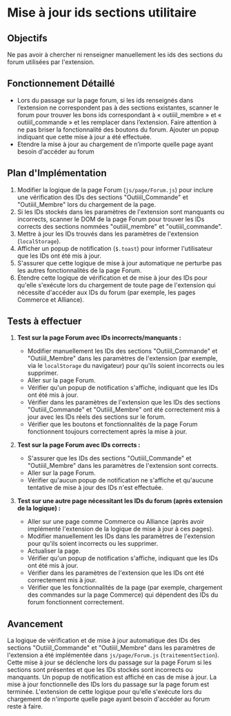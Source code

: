 # Mise à jour ids sections utilitaire

## Objectifs
Ne pas avoir à chercher ni renseigner manuellement les ids des sections du forum utilisées par l'extension.

## Fonctionnement Détaillé
- Lors du passage sur la page forum, si les ids renseignés dans l’extension ne correspondent pas à des sections existantes, scanner le forum pour trouver les bons ids correspondant à « outiiil_membre » et « outiiil_commande » et les remplacer dans l’extension. Faire attention à ne pas briser la fonctionnalité des boutons du forum. Ajouter un popup indiquant que cette mise à jour a été effectuée.
- Etendre la mise à jour au chargement de n’importe quelle page ayant besoin d'accéder au forum

## Plan d'Implémentation
1.  Modifier la logique de la page Forum (`js/page/Forum.js`) pour inclure une vérification des IDs des sections "Outiiil_Commande" et "Outiiil_Membre" lors du chargement de la page.
2.  Si les IDs stockés dans les paramètres de l'extension sont manquants ou incorrects, scanner le DOM de la page Forum pour trouver les IDs corrects des sections nommées "outiiil_membre" et "outiiil_commande".
3.  Mettre à jour les IDs trouvés dans les paramètres de l'extension (`localStorage`).
4.  Afficher un popup de notification (`$.toast`) pour informer l'utilisateur que les IDs ont été mis à jour.
5.  S'assurer que cette logique de mise à jour automatique ne perturbe pas les autres fonctionnalités de la page Forum.
6.  Étendre cette logique de vérification et de mise à jour des IDs pour qu'elle s'exécute lors du chargement de toute page de l'extension qui nécessite d'accéder aux IDs du forum (par exemple, les pages Commerce et Alliance).

## Tests à effectuer
1.  **Test sur la page Forum avec IDs incorrects/manquants :**
    *   Modifier manuellement les IDs des sections "Outiiil_Commande" et "Outiiil_Membre" dans les paramètres de l'extension (par exemple, via le `localStorage` du navigateur) pour qu'ils soient incorrects ou les supprimer.
    *   Aller sur la page Forum.
    *   Vérifier qu'un popup de notification s'affiche, indiquant que les IDs ont été mis à jour.
    *   Vérifier dans les paramètres de l'extension que les IDs des sections "Outiiil_Commande" et "Outiiil_Membre" ont été correctement mis à jour avec les IDs réels des sections sur le forum.
    *   Vérifier que les boutons et fonctionnalités de la page Forum fonctionnent toujours correctement après la mise à jour.

2.  **Test sur la page Forum avec IDs corrects :**
    *   S'assurer que les IDs des sections "Outiiil_Commande" et "Outiiil_Membre" dans les paramètres de l'extension sont corrects.
    *   Aller sur la page Forum.
    *   Vérifier qu'aucun popup de notification ne s'affiche et qu'aucune tentative de mise à jour des IDs n'est effectuée.

3.  **Test sur une autre page nécessitant les IDs du forum (après extension de la logique) :**
    *   Aller sur une page comme Commerce ou Alliance (après avoir implémenté l'extension de la logique de mise à jour à ces pages).
    *   Modifier manuellement les IDs dans les paramètres de l'extension pour qu'ils soient incorrects ou les supprimer.
    *   Actualiser la page.
    *   Vérifier qu'un popup de notification s'affiche, indiquant que les IDs ont été mis à jour.
    *   Vérifier dans les paramètres de l'extension que les IDs ont été correctement mis à jour.
    *   Vérifier que les fonctionnalités de la page (par exemple, chargement des commandes sur la page Commerce) qui dépendent des IDs du forum fonctionnent correctement.

## Avancement
La logique de vérification et de mise à jour automatique des IDs des sections "Outiiil_Commande" et "Outiiil_Membre" dans les paramètres de l'extension a été implémentée dans `js/page/Forum.js` (`traitementSection`). Cette mise à jour se déclenche lors du passage sur la page Forum si les sections sont présentes et que les IDs stockés sont incorrects ou manquants. Un popup de notification est affiché en cas de mise à jour. La mise à jour fonctionnelle des IDs lors du passage sur la page forum est terminée. L'extension de cette logique pour qu'elle s'exécute lors du chargement de n'importe quelle page ayant besoin d'accéder au forum reste à faire.
